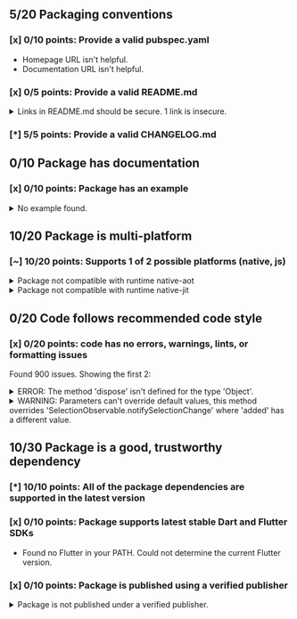 ## 5/20 Packaging conventions

### [x] 0/10 points: Provide a valid pubspec.yaml

* Homepage URL isn't helpful.
* Documentation URL isn't helpful.

### [x] 0/5 points: Provide a valid README.md

<details>
<summary>
Links in README.md should be secure. 1 link is insecure.
</summary>
`README.md:51:22`

```
   ╷
51 │ component's provided <a href="http://sass-lang.com/guide#topic-6">Sass mixins</a>.</p>
   │                      ^^^^^^^^^^^^^^^^^^^^^^^^^^^^^^^^^^^^^^^^^^^^^
   ╵
```

Use `https` URLs instead.
</details>

### [*] 5/5 points: Provide a valid CHANGELOG.md


## 0/10 Package has documentation

### [x] 0/10 points: Package has an example

<details>
<summary>
No example found.
</summary>
See [package layout](https://dart.dev/tools/pub/package-layout#examples) guidelines on how to add an example.
</details>

## 10/20 Package is multi-platform

### [~] 10/20 points: Supports 1 of 2 possible platforms (native, js)

<details>
<summary>
Package not compatible with runtime native-aot
</summary>
Because of the import of dart:html via the import chain `package:angular_components/angular_components.dart` → `package:angular_components/theme/module.dart` → `package:angular/angular.dart` → `package:angular/src/platform/browser/tools/tools.dart` → `package:angular/src/platform/browser/tools/common_tools.dart` → `package:angular/src/core/linker/component_factory.dart` → `package:angular/src/core/linker/view_ref.dart` → `dart:html`
</details>
<details>
<summary>
Package not compatible with runtime native-jit
</summary>
Because of the import of dart:html via the import chain `package:angular_components/angular_components.dart` → `package:angular_components/theme/module.dart` → `package:angular/angular.dart` → `package:angular/src/platform/browser/tools/tools.dart` → `package:angular/src/platform/browser/tools/common_tools.dart` → `package:angular/src/core/linker/component_factory.dart` → `package:angular/src/core/linker/view_ref.dart` → `dart:html`
</details>

## 0/20 Code follows recommended code style

### [x] 0/20 points: code has no errors, warnings, lints, or formatting issues

Found 900 issues. Showing the first 2:

<details>
<summary>
ERROR: The method 'dispose' isn't defined for the type 'Object'.
</summary>
`lib/model/collection/list_tracker.dart:123:9`

```
    ╷
123 │       d.dispose();
    │         ^^^^^^^
    ╵
```

To reproduce run `dart analyze lib/model/collection/list_tracker.dart`
</details>
<details>
<summary>
WARNING: Parameters can't override default values, this method overrides 'SelectionObservable.notifySelectionChange' where 'added' has a different value.
</summary>
`lib/src/model/selection/noop_selection_model_impl.dart:20:31`

```
   ╷
20 │   void notifySelectionChange({added, removed}) {}
   │                               ^^^^^
   ╵
```

To reproduce run `dart analyze lib/src/model/selection/noop_selection_model_impl.dart`
</details>

## 10/30 Package is a good, trustworthy dependency

### [*] 10/10 points: All of the package dependencies are supported in the latest version


### [x] 0/10 points: Package supports latest stable Dart and Flutter SDKs

* Found no Flutter in your PATH. Could not determine the current Flutter version.

### [x] 0/10 points: Package is published using a verified publisher

<details>
<summary>
Package is not published under a verified publisher.
</summary>
See https://dart.dev/tools/pub/verified-publishers for more information.
</details>